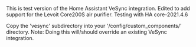 This is test version of the Home Assistant VeSync integration.  Edited to add support for the Levoit Core200S air purifier.  Testing with HA core-2021.4.6

Copy the 'vesync' subdirectory into your '/config/custom_components/' directory.
Note: Doing this will/should override an existing VeSync integration.